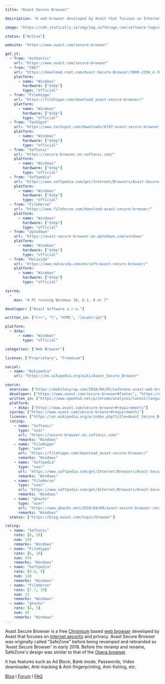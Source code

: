 ```yaml
---
title: "Avast Secure Browser"

description: "A web browser developed by Avast that focuses on Internet security and privacy"

image: "https://cdn.statically.io/img/img.softorage.com/software-logo/avast-secure-browser.png?h=64"

status: ["Active"]

website: "https://www.avast.com/secure-browser"

get_it:
  - from: "Authentic"
    url: "https://www.avast.com/secure-browser"
  - from: "CNET"
    url: "https://download.cnet.com/Avast-Secure-Browser/3000-2356_4-78042444.html"
    platform:
      - name: "Windows"
        hardware: ["dskp"]
        type: "official"
  - from: "FileHippo"
    url: "https://filehippo.com/download_avast-secure-browser/"
    platform:
      - name: "Windows"
        hardware: ["dskp"]
        type: "official"
  - from: "TechSpot"
    url: "https://www.techspot.com/downloads/6707-avast-secure-browser.html"
    platform:
      - name: "Windows"
        hardware: ["dskp"]
        type: "official"
  - from: "Softonic"
    url: "https://secure-browser.en.softonic.com/"
    platform:
      - name: "Windows"
        hardware: ["dskp"]
        type: "official"
  - from: "Softpedia"
    url: "https://www.softpedia.com/get/Internet/Browsers/Avast-Secure-Browser.shtml"
    platform:
      - name: "Windows"
        hardware: ["dskp"]
        type: "official"
  - from: "FileHorse"
    url: "https://www.filehorse.com/download-avast-secure-browser/"
    platform:
      - name: "Windows"
        hardware: ["dskp"]
        type: "official"
  - from: "Uptodown"
    url: "https://avast-secure-browser.en.uptodown.com/windows"
    platform:
      - name: "Windows"
        hardware: ["dskp"]
        type: "official"
  - from: "Malavida"
    url: "https://www.malavida.com/en/soft/avast-secure-browser/"
    platform:
      - name: "Windows"
        hardware: ["dskp"]
        type: "official"

sysreq:
  -
    min: "A PC running Windows 10, 8.1, 8 or 7"

developer: ["Avast Software s.r.o."]

written_in: ["C++", "C", "HTML", "JavaScript"]

platform:
  - dskp:
      - name: "Windows"
        type: "official"

categories: ["Web Browser"]

license: ["Proprietary", "Freemium"]

social:
  - name: "Wikipedia"
    url: "https://en.wikipedia.org/wiki/Avast_Secure_Browser"

source:
  overview: ["https://mobilesyrup.com/2018/04/05/safezone-avast-web-browser-security/", "http://techdows.com/2016/03/avast-free-antivirus-safe-zone-browser.html", "https://en.wikipedia.org/w/index.php?title=Avast_Secure_Browser&oldid=936662567", "https://www.ghacks.net/2018/04/09/avast-secure-browser-review/", "https://support.avast.com/en-in/article/Secure-Browser-FAQ#idt_0130"]
  developer: ["https://www.avast.com/secure-browser#footer", "https://en.wikipedia.org/w/index.php?title=Avast_Secure_Browser&oldid=936662567"]
  written_in: ["https://www.openhub.net/p/chrome/analyses/latest/languages_summary#analyses_language_table"]
  platform:
    - dskp: ["https://www.avast.com/secure-browser#requirements"]
  sysreq: ["https://www.avast.com/secure-browser#requirements"]
  license: ["https://en.wikipedia.org/w/index.php?title=Avast_Secure_Browser&oldid=936662567", "https://www.avast.com/eula"]
  rating:
    - name: "Softonic"
      type: "user"
      url: "https://secure-browser.en.softonic.com/"
      remarks: "Windows"
    - name: "FileHippo"
      type: "user"
      url: "https://filehippo.com/download_avast-secure-browser/"
      remarks: "Windows"
    - name: "Softpedia"
      type: "user"
      url: "https://www.softpedia.com/get/Internet/Browsers/Avast-Secure-Browser.shtml"
      remarks: "Windows"
    - name: "FileHorse"
      type: "user"
      url: "https://www.softpedia.com/get/Internet/Browsers/Avast-Secure-Browser.shtml"
      remarks: "Windows"
    - name: "ghacks"
      type: "user"
      url: "https://www.ghacks.net/2018/04/09/avast-secure-browser-review/"
      remarks: "Windows"
  status: ["https://blog.avast.com/topic/browser"]

rating:
  - name: "Softonic"
    rate: [8, 10]
    num: 330
    remarks: "Windows"
  - name: "FileHippo"
    rate: [6, 10]
    num: 476
    remarks: "Windows"
  - name: "Softpedia"
    rate: [4.6, 5]
    num: 120
    remarks: "Windows"
  - name: "FileHorse"
    rate: [7.7, 10]
    num: 22
    remarks: "Windows"
  - name: "ghacks"
    rate: [4, 5]
    num: 45
    remarks: "Windows"
---
```

  Avast Secure Browser is a free [Chromium](/software/chromium-web-browser/) based [web browser](/categories/web-browser/) developed by Avast that focuses on [internet security](/categories/security-software/) and privacy. Avast Secure Browser was originally called "SafeZone" before being revamped and rebranded as 'Avast Secure Browser' in early 2018. Before the revamp and rename, SafeZone's design was similar to that of the [Opera browser](/software/opera-web-browser/).
  
  It has features such as Ad Block, Bank mode, Passwords, Video downloader, Anti-tracking & Anti-fingerprinting, Anti-fishing, etc.
  
  [Blog](https://blog.avast.com/topic/browser) I [Forum](https://forum.avast.com/index.php?board=78.0) I [FAQ](https://support.avast.com/en-in/article/Secure-Browser-FAQ)


